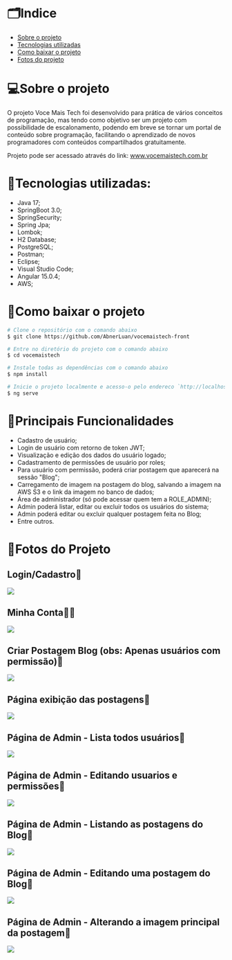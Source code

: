 # :card_index_dividers:Indice

- [Sobre o projeto](#sobre-o-projeto)
- [Tecnologias utilizadas](#tecnologias-utilizadas)
- [Como baixar o projeto](#como-baixar-o-projeto)
- [Fotos do projeto](#fotos-do-projeto)

# :computer:Sobre o projeto 
O projeto Voce Mais Tech foi desenvolvido para prática de vários conceitos de programação, mas tendo como objetivo ser um projeto com possibilidade de escalonamento, podendo em breve se tornar um portal de conteúdo sobre programação, facilitando o aprendizado de novos programadores com conteúdos compartilhados gratuitamente. 

Projeto pode ser acessado através do link: www.vocemaistech.com.br

# :hammer:Tecnologias utilizadas:
- Java 17;
- SpringBoot 3.0;
- SpringSecurity;
- Spring Jpa;
- Lombok;
- H2 Database;
- PostgreSQL;
- Postman;
- Eclipse;
- Visual Studio Code;
- Angular 15.0.4;
- AWS;

# :open_file_folder:Como baixar o projeto
```bash
# Clone o repositório com o comando abaixo
$ git clone https://github.com/AbnerLuan/vocemaistech-front

# Entre no diretório do projeto com o comando abaixo
$ cd vocemaistech

# Instale todas as dependências com o comando abaixo
$ npm install

# Inicie o projeto localmente e acesso-o pelo endereco `http://localhost:4200/`.
$ ng serve
```

# :open_file_folder:Principais Funcionalidades
- Cadastro de usuário;
- Login de usuário com retorno de token JWT;
- Visualização e edição dos dados do usuário logado;
- Cadastramento de permissões de usuário por roles;
- Para usuário com permissão, poderá criar postagem que aparecerá na sessão "Blog";
- Carregamento de imagem na postagem do blog, salvando a imagem na AWS S3 e o link da imagem no banco de dados;
- Área de administrador (só pode acessar quem tem a ROLE_ADMIN);
- Admin poderá listar, editar ou excluir todos os usuários do sistema;
- Admin poderá editar ou excluir qualquer postagem feita no Blog;
- Entre outros.

# :camera_flash:Fotos do Projeto
## Login/Cadastro:closed_lock_with_key: 
<img src="https://ik.imagekit.io/uuvdtlvst/Captura_de_tela_2023-03-31_121041.png?updatedAt=1680275466610">

## Minha Conta:technologist:
<img src="https://ik.imagekit.io/uuvdtlvst/Captura_de_tela_2023-03-31_122108.png?updatedAt=1680276648052">

## Criar Postagem Blog (obs: Apenas usuários com permissão):customs:
<img src="https://ik.imagekit.io/uuvdtlvst/Captura_de_tela_2023-03-31_121215.png?updatedAt=1680276647998">

## Página exibição das postagens:customs:
<img src="https://ik.imagekit.io/uuvdtlvst/Captura_de_tela_2023-03-31_121236.png?updatedAt=1680276648701">

## Página de Admin - Lista todos usuários:scroll:
<img src="https://ik.imagekit.io/uuvdtlvst/Captura_de_tela_2023-03-31_122057.png?updatedAt=1680276648027">

## Página de Admin - Editando usuarios e permissões:scroll:
<img src="https://ik.imagekit.io/uuvdtlvst/Captura_de_tela_2023-03-31_122400.png?updatedAt=1680276648077">

## Página de Admin - Listando as postagens do Blog:scroll:
<img src="https://ik.imagekit.io/uuvdtlvst/Captura_de_tela_2023-03-31_122411.png?updatedAt=1680276648487">

## Página de Admin - Editando uma postagem do Blog:scroll:
<img src="https://ik.imagekit.io/uuvdtlvst/Captura_de_tela_2023-03-31_122439.png?updatedAt=1680276648294">

## Página de Admin - Alterando a imagem principal da postagem:scroll:
<img src="https://ik.imagekit.io/uuvdtlvst/Captura_de_tela_2023-03-31_122458.png?updatedAt=1680276648192">





